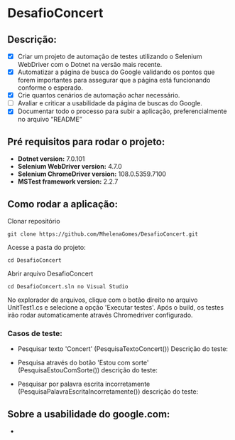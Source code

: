 # DesafioConcert

## Descrição:
- [x] Criar um projeto de automação de testes utilizando o Selenium WebDriver com o Dotnet na
versão mais recente. 
- [x] Automatizar a página de busca do Google validando os pontos que forem importantes para assegurar que a página está funcionando conforme o esperado. 
- [x] Crie quantos cenários de automação achar necessário.
- [ ] Avaliar e criticar a usabilidade da página de buscas do Google.
- [x] Documentar todo o processo para subir a aplicação, preferencialmente no arquivo
“README”

## Pré requisitos para rodar o projeto: 
- **Dotnet version:** 7.0.101
- **Selenium WebDriver version:** 4.7.0 
- **Selenium ChromeDriver version:** 108.0.5359.7100
- **MSTest framework version:** 2.2.7

## Como rodar a aplicação:

Clonar repositório 
```
git clone https://github.com/MhelenaGomes/DesafioConcert.git
```

Acesse a pasta do projeto:
```
cd DesafioConcert
```

Abrir arquivo DesafioConcert
```
cd DesafioConcert.sln no Visual Studio
```
No explorador de arquivos, clique com o botão direito no arquivo UnitTest1.cs e selecione a opção 'Executar testes'.
Após o build, os testes irão rodar automaticamente através Chromedriver configurado.

### Casos de teste:
- Pesquisar texto 'Concert' (PesquisaTextoConcert())
Descrição do teste:

- Pesquisa através do botão 'Estou com sorte' (PesquisaEstouComSorte())
descrição do teste:

- Pesquisar por palavra escrita incorretamente (PesquisaPalavraEscritaIncorretamente())
descrição do teste:

## Sobre a usabilidade do google.com:
-
